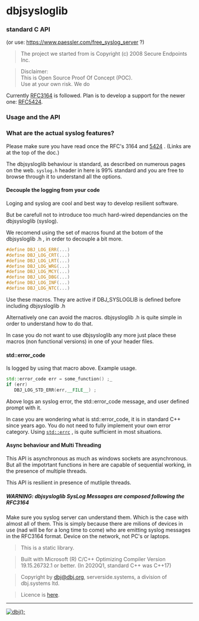 
# dbjsysloglib 
### standard C API 

(or use: https://www.paessler.com/free_syslog_server ?)

> The project we started from is Copyright (c) 2008 Secure Endpoints Inc.


> Disclaimer: <br/>
> This is Open Source Proof Of Concept (POC). <br/>
> Use at your own risk.
> We do


Currently [RFC3164](https://tools.ietf.org/html/rfc3164) is followed. Plan is to develop a support for the newer one: 
[RFC5424](https://tools.ietf.org/html/rfc5424).

### Usage and the API


<span id="features">

### What are the actual syslog features?

Please make sure you have read once the RFC's 3164 and [5424](https://tools.ietf.org/html/rfc5424) . (Links are at the top of the doc.)

The dbjsysloglib behaviour is standard, as described on  numerous pages on the web.
`syslog.h` header in here is 99% standard and you are free to browse through it to understand all the options.


#### Decouple the logging from your code

Loging and syslog are cool and best way to develop resilient software.

But be carefull not to introduce too much hard-wired dependancies on the dbjsysloglib (syslog).

We recomend using the set of macros found at the botom of the dbjsysloglib .h  ,  in order to 
decouple a bit more.

```cpp
#define DBJ_LOG_ERR(...) 
#define DBJ_LOG_CRT(...) 
#define DBJ_LOG_LRT(...) 
#define DBJ_LOG_WRG(...) 
#define DBJ_LOG_MCY(...) 
#define DBJ_LOG_DBG(...) 
#define DBJ_LOG_INF(...) 
#define DBJ_LOG_NTC(...)
```

Use these macros. They are active if DBJ_SYSLOGLIB is defined before 
including dbjsysloglib .h 

Alternatively one can avoid the macros. 
dbjsysloglib .h  is quite simple in order to understand how to do that.

In case you do not want to use dbjsysloglib any more just place these macros (non functional versions)
in one of your header files.

#### std::error_code 

Is logged by using that macro above. Example usage.

```cpp
std::error_code err = some_function() ;_
if (err)
   DBJ_LOG_STD_ERR(err,__FILE__) ;
```
Above logs an syslog error, the std::error_code message, and user defined prompt with it.

In case you are wondering what is std::error_code, it is in standard C++ since years ago.
You do not need to fully implement your own error category.
Using [`std::errc`](https://en.cppreference.com/w/cpp/error/errc) , is quite sufficient in most situations.

#### Async behaviour and Multi Threading

This API is asynchronous as much as windows sockets are asynchronous.
But all the impotrtant functions in here are capable of sequential working, 
in the presence of multiple threads.

This API is resilient in presence of mutliple threads.

##### WARNING: dbjsysloglib SysLog Messages are composed following the RFC3164

Make sure you syslog server can understand them. Which is the case with almost all of them. 
This is simply because there are milions of devices in use (nad will be for a long time to come) who are emitting 
syslog messages in the RFC3164 format. Device on the network, not PC's or laptops.

> This is a static library. 

> Built with Microsoft (R) C/C++ Optimizing Compiler Version 19.15.26732.1 or better.
> (In 2020Q1, standard C++ was C++17)



> Copyright by dbj@dbj.org, serverside.systems, a division of dbj.systems ltd.

> Licence is [here](./LICENSE.MD).

---------------------------------------------------------------------  

[![dbj();](http://dbj.org/wp-content/uploads/2015/12/cropped-dbj-icon-e1486129719897.jpg)](http://www.dbj.org "dbj")  

